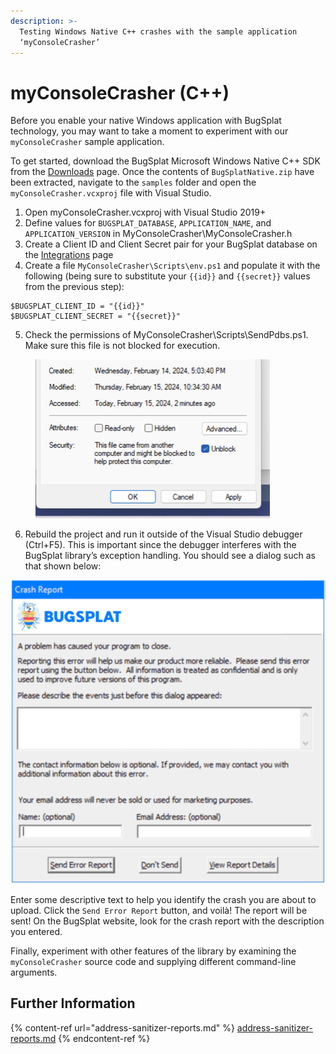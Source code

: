 ```yaml
---
description: >-
  Testing Windows Native C++ crashes with the sample application
  ‘myConsoleCrasher’
---
```


# myConsoleCrasher (C++)

Before you enable your native Windows application with BugSplat technology, you may want to take a moment to experiment with our `myConsoleCrasher` sample application.

To get started, download the BugSplat Microsoft Windows Native C++ SDK from the [Downloads](https://www.bugsplat.com/docs/sdk/) page. Once the contents of `BugSplatNative.zip` have been extracted, navigate to the `samples` folder and open the `myConsoleCrasher.vcxproj` file with Visual Studio.

1. Open myConsoleCrasher.vcxproj with Visual Studio 2019+&#x20;
2. Define values for `BUGSPLAT_DATABASE`, `APPLICATION_NAME`, and `APPLICATION_VERSION` in MyConsoleCrasher\MyConsoleCrasher.h
3. Create a Client ID and Client Secret pair for your BugSplat database on the [Integrations](https://app.bugsplat.com/v2/settings/database/integrations) page
4. Create a file `MyConsoleCrasher\Scripts\env.ps1` and populate it with the following (being sure to substitute your `{{id}}` and `{{secret}}` values from the previous step):

```
$BUGSPLAT_CLIENT_ID = "{{id}}"
$BUGSPLAT_CLIENT_SECRET = "{{secret}}"
```

5. Check the permissions of MyConsoleCrasher\Scripts\SendPdbs.ps1.  Make sure this file is not blocked for execution.

<figure><img src="../../../../.gitbook/assets/image (1) (1) (1) (1).png" alt="" width="375"><figcaption></figcaption></figure>

6. Rebuild the project and run it outside of the Visual Studio debugger (Ctrl+F5). This is important since the debugger interferes with the BugSplat library’s exception handling. You should see a dialog such as that shown below:

![BugSplat Crash Dialog](<../../../../.gitbook/assets/bugsplat-crash-dialog (2) (2) (2) (2) (2) (2) (2) (2) (2) (2) (3) (2) (1) (2).png>)

Enter some descriptive text to help you identify the crash you are about to upload.  Click the `Send Error Report` button, and voilà!  The report will be sent! On the BugSplat website, look for the crash report with the description you entered.

Finally, experiment with other features of the library by examining the `myConsoleCrasher` source code and supplying different command-line arguments.

## Further Information

{% content-ref url="address-sanitizer-reports.md" %}
[address-sanitizer-reports.md](address-sanitizer-reports.md)
{% endcontent-ref %}
